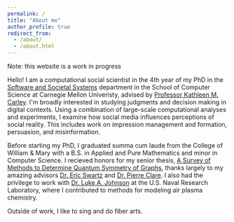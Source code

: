 ```yaml
---
permalink: /
title: "About me"
author_profile: true
redirect_from: 
  - /about/
  - /about.html
---
```


Note: this website is a work in progress

Hello!  I am a computational social scientist in the 4th year of my PhD in the [Software and Societal Systems](https://s3d.cmu.edu) department in the School of Computer Science at Carnegie Mellon Univeristy, advised by [Professor Kathleen M. Carley](http://casos.cs.cmu.edu/bios/carley/carley.html).  I'm broadly interested in studying judgments and decision making in digital contexts.  Using a combination of large-scale computational analyses and experiments, I examine how social media influences perceptions of social reality. This includes work on impression management and formation, persuasion, and misinformation.

Before starting my PhD, I graduated summa cum laude from the College of William & Mary with a B.S. in Applied and Pure Mathematics and minor in Computer Science.  I recieved honors for my senior thesis, [A Survey of Methods to Determine Quantum Symmetry of Graphs](https://scholarworks.wm.edu/cgi/viewcontent.cgi?article=2657&context=honorstheses), thanks largely to my amazing advisors [Dr. Eric Swartz](https://www.math.wm.edu/~eswartz/) and [Dr. Pierre Clare](https://prclare.people.wm.edu).  I also had the privilege to work with [Dr. Luke A. Johnson](https://www.linkedin.com/in/lukealanjohnson/) at the U.S. Naval Research Laboratory, where I contributed to methods for modeling air plasma chemistry.

Outside of work, I like to sing and do fiber arts.
